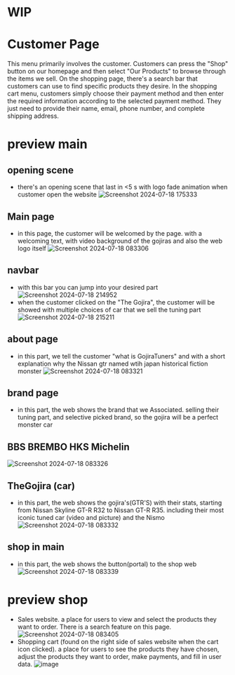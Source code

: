 # WIP

# Customer Page
This menu primarily involves the customer. Customers can press the "Shop" button on our homepage and then select "Our Products" to browse through the items we sell. On the shopping page, there's a search bar that customers can use to find specific products they desire. In the shopping cart menu, customers simply choose their payment method and then enter the required information according to the selected payment method. They just need to provide their name, email, phone number, and complete shipping address.

# preview main

## opening scene
- there's an opening scene that last in <5 s with logo fade animation when customer open the website
![Screenshot 2024-07-18 175333](https://github.com/user-attachments/assets/0f76ae06-8a1d-4196-a62c-877d38de4f77)

## Main page
- in this page, the customer will be welcomed by the page. with a welcoming text, with video background of the gojiras and also the web logo itself
![Screenshot 2024-07-18 083306](https://github.com/user-attachments/assets/6f97b206-622d-44d9-a552-d376c9c3985a)

## navbar
- with this bar you can jump into your desired part
![Screenshot 2024-07-18 214952](https://github.com/user-attachments/assets/dea434c0-d236-4137-bc1b-ec1eaf53dec8)
- when the customer clicked on the "The Gojira", the customer will be showed with multiple choices of car that we sell the tuning part
![Screenshot 2024-07-18 215211](https://github.com/user-attachments/assets/ffeb987b-9906-4314-b5ca-5acf77bfdb3c)

## about page
- in this part, we tell the customer "what is GojiraTuners" and with a short explanation why the Nissan gtr named wtih japan historical fiction monster
![Screenshot 2024-07-18 083321](https://github.com/user-attachments/assets/29da0a91-a5bd-4ac5-9281-7b1f7ed72e06)

## brand page
- in this part, the web shows the brand that we Associated. selling their tuning part, and selective picked brand, so the gojira will be a perfect monster car
## BBS  BREMBO  HKS  Michelin
![Screenshot 2024-07-18 083326](https://github.com/user-attachments/assets/bc1ef5dd-f9a1-4542-aed5-eb4c9fdfa74d)

## TheGojira (car)
- in this part, the web shows the gojira's(GTR'S) with their stats, starting from Nissan Skyline GT-R R32 to Nissan GT-R R35. including their most iconic tuned car (video and picture) and the Nismo
![Screenshot 2024-07-18 083332](https://github.com/user-attachments/assets/99819b1b-2b73-4f2b-9db8-1a13154edf54)

## shop in main
- in this part, the web shows the button(portal) to the shop web
![Screenshot 2024-07-18 083339](https://github.com/user-attachments/assets/190ab2e4-aa9d-4b1a-989b-4aebe4d79ca6)

# preview shop
- Sales website. a place for users to view and select the products they want to order. There is a search feature on this page.
![Screenshot 2024-07-18 083405](https://github.com/user-attachments/assets/f6b902da-8a52-4212-993c-e49a699b93cd)
- Shopping cart (found on the right side of sales website when the cart icon clicked). a place for users to see the products they have chosen, adjust the products they want to order, make payments, and fill in user data.
![image](https://github.com/user-attachments/assets/4bc812e9-9c1f-4992-bb50-61718a6a83b0)



